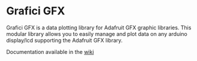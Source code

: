 # Grafici GFX
Grafici GFX is a data plotting library for Adafruit GFX graphic libraries. 
This modular library allows you to easily manage and plot data on any arduino display/lcd supporting the Adafruit GFX library.

Documentation available in the [wiki](https://github.com/cattanimarco/Grafici-GFX/wiki)
